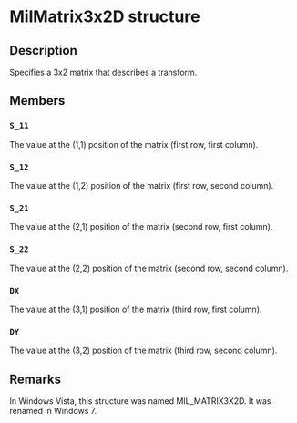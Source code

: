 # MilMatrix3x2D structure

## Description

Specifies a 3x2 matrix that describes a transform.

## Members

### `S_11`

The value at the (1,1) position of the matrix (first row, first column).

### `S_12`

The value at the (1,2) position of the matrix (first row, second column).

### `S_21`

The value at the (2,1) position of the matrix (second row, first column).

### `S_22`

The value at the (2,2) position of the matrix (second row, second column).

### `DX`

The value at the (3,1) position of the matrix (third row, first column).

### `DY`

The value at the (3,2) position of the matrix (third row, second column).

## Remarks

In Windows Vista, this structure was named MIL_MATRIX3X2D. It was renamed in Windows 7.